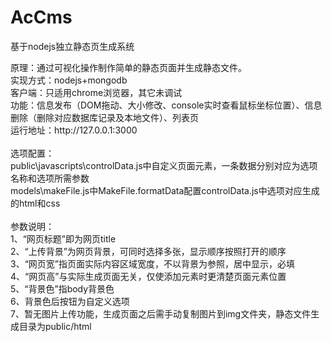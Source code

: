 AcCms
=====

基于nodejs独立静态页生成系统

<div>原理：通过可视化操作制作简单的静态页面并生成静态文件。</div><div>实现方式：nodejs+mongodb</div><div>客户端：只适用chrome浏览器，其它未调试</div><div>功能：信息发布（DOM拖动、大小修改、console实时查看鼠标坐标位置）、信息删除（删除对应数据库记录及本地文件）、列表页</div><div>运行地址：http://127.0.0.1:3000</div><div><br></div><div>选项配置：</div><div>public\javascripts\controlData.js中自定义页面元素，一条数据分别对应为选项名称和选项所需参数</div><div>models\makeFile.js中MakeFile.formatData配置controlData.js中选项对应生成的html和css</div><div><br></div><div>参数说明：</div><div>1、“网页标题”即为网页title</div><div>2、“上传背景”为网页背景，可同时选择多张，显示顺序按照打开的顺序</div><div>3、“网页宽”指页面实际内容区域宽度，不以背景为参照，居中显示，必填</div><div>4、“网页高”与实际生成页面无关，仅使添加元素时更清楚页面元素位置</div><div>5、“背景色”指body背景色</div><div>6、背景色后按钮为自定义选项</div><div>7、暂无图片上传功能，生成页面之后需手动复制图片到img文件夹，静态文件生成目录为public/html</div><div><br></div>